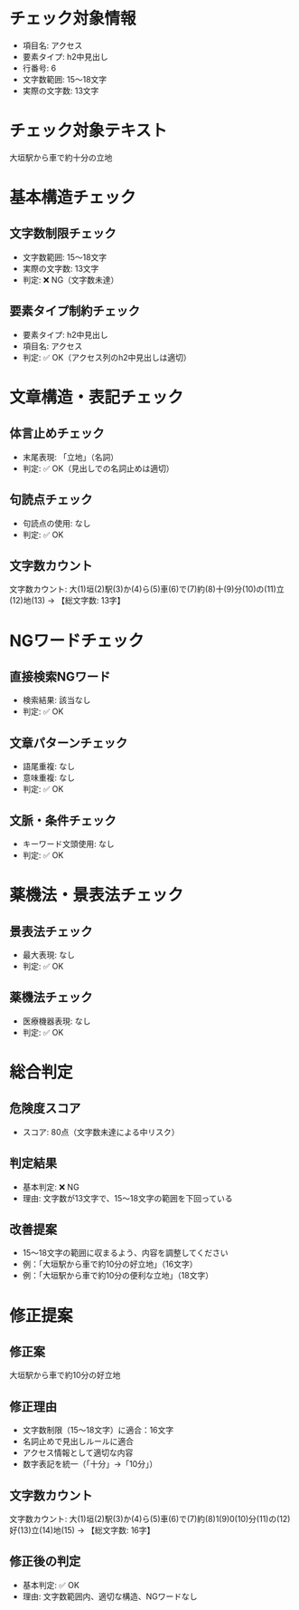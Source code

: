 # チェック対象情報

- 項目名: アクセス
- 要素タイプ: h2中見出し
- 行番号: 6
- 文字数範囲: 15～18文字
- 実際の文字数: 13文字

# チェック対象テキスト

大垣駅から車で約十分の立地

# 基本構造チェック

## 文字数制限チェック
- 文字数範囲: 15～18文字
- 実際の文字数: 13文字
- 判定: ❌ NG（文字数未達）

## 要素タイプ制約チェック
- 要素タイプ: h2中見出し
- 項目名: アクセス
- 判定: ✅ OK（アクセス列のh2中見出しは適切）

# 文章構造・表記チェック

## 体言止めチェック
- 末尾表現: 「立地」（名詞）
- 判定: ✅ OK（見出しでの名詞止めは適切）

## 句読点チェック
- 句読点の使用: なし
- 判定: ✅ OK

## 文字数カウント
文字数カウント: 大(1)垣(2)駅(3)か(4)ら(5)車(6)で(7)約(8)十(9)分(10)の(11)立(12)地(13) → 【総文字数: 13字】

# NGワードチェック

## 直接検索NGワード
- 検索結果: 該当なし
- 判定: ✅ OK

## 文章パターンチェック
- 語尾重複: なし
- 意味重複: なし
- 判定: ✅ OK

## 文脈・条件チェック
- キーワード文頭使用: なし
- 判定: ✅ OK

# 薬機法・景表法チェック

## 景表法チェック
- 最大表現: なし
- 判定: ✅ OK

## 薬機法チェック
- 医療機器表現: なし
- 判定: ✅ OK

# 総合判定

## 危険度スコア
- スコア: 80点（文字数未達による中リスク）

## 判定結果
- 基本判定: ❌ NG
- 理由: 文字数が13文字で、15～18文字の範囲を下回っている

## 改善提案
- 15～18文字の範囲に収まるよう、内容を調整してください
- 例：「大垣駅から車で約10分の好立地」（16文字）
- 例：「大垣駅から車で約10分の便利な立地」（18文字）

# 修正提案

## 修正案
大垣駅から車で約10分の好立地

## 修正理由
- 文字数制限（15～18文字）に適合：16文字
- 名詞止めで見出しルールに適合
- アクセス情報として適切な内容
- 数字表記を統一（「十分」→「10分」）

## 文字数カウント
文字数カウント: 大(1)垣(2)駅(3)か(4)ら(5)車(6)で(7)約(8)1(9)0(10)分(11)の(12)好(13)立(14)地(15) → 【総文字数: 16字】

## 修正後の判定
- 基本判定: ✅ OK
- 理由: 文字数範囲内、適切な構造、NGワードなし
